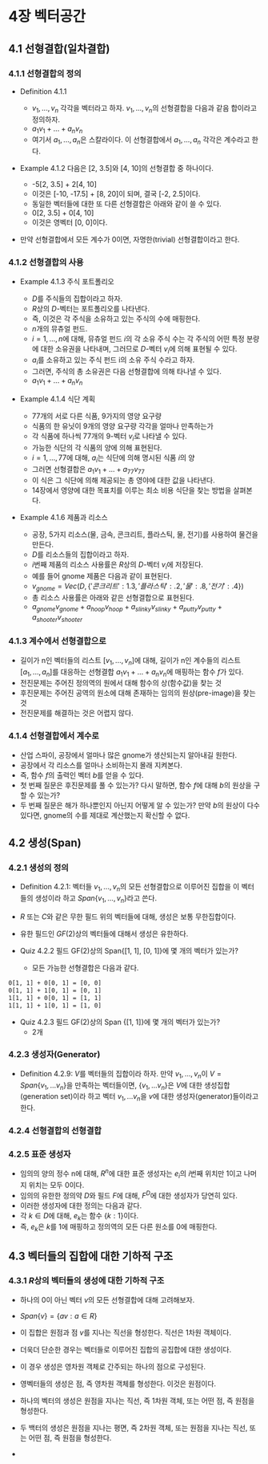 # 4장 벡터공간

## 4.1 선형결합(일차결합)

### 4.1.1 선형결합의 정의

- Definition 4.1.1
  - $v_1, ..., v_n$ 각각을 벡터라고 하자. $v_1, ..., v_n$의 선형결합을 다음과 같음 합이라고 정의하자.
  - $a_1v_1 + ... + a_nv_n$
  - 여기서 $a_1, ..., a_n$은 스칼라이다. 이 선형결합에서 $a_1, ..., a_n$ 각각은 계수라고 한다.

- Example 4.1.2 다음은 [2, 3.5]와 [4, 10]의 선형결합 중 하나이다.
  - -5[2, 3.5] + 2[4, 10]
  - 이것은 [-10, -17.5] + [8, 20]이 되며, 결국 [-2, 2.5]이다.
  - 동일한 벡터들에 대한 또 다른 선형결합은 아래와 같이 쓸 수 있다.
  - 0[2, 3.5] + 0[4, 10]
  - 이것은 영벡터 [0, 0]이다.

- 만약 선형결합에서 모든 계수가 0이면, 자명한(trivial) 선형결합이라고 한다.

### 4.1.2 선형결합의 사용

- Example 4.1.3 주식 포트폴리오
  - $D$를 주식들의 집합이라고 하자.
  - $R$상의 $D$-벡터는 포트폴리오를 나타낸다.
  - 즉, 이것은 각 주식을 소유하고 있는 주식의 수에 매핑한다.
  - $n$개의 뮤츄얼 펀드.
  - $i = 1, ..., n$에 대해, 뮤츄얼 펀드 $i$의 각 소유 주식 수는 각 주식의 어떤 특정 분량에 대한 소유권을 나타내며, 그러므로 $D$-벡터 $v_i$에 의해 표현될 수 있다.
  - $a_i$를 소유하고 있는 주식 펀드 i의 소유 주식 수라고 하자.
  - 그러면, 주식의 총 소유권은 다음 선형결합에 의해 타나낼 수 있다.
  - $a_1v_1 + ... + a_nv_n$

- Example 4.1.4 식단 계획
  - 77개의 서로 다른 식품, 9가지의 영양 요구량
  - 식품의 한 유닛이 9개의 영양 요구량 각각을 얼마나 만족하는가
  - 각 식품에 하나씩 77개의 9-벡터 $v_i$로 나타낼 수 있다.
  - 가능한 식단의 각 식품의 양에 의해 표현된다.
  - $i = 1, ..., 77$에 대해, $a_i$는 식단에 의해 명시된 식품 $i$의 양
  - 그러면 선형결합은 $a_1v_1 + ... + a_77v_77$
  - 이 식은 그 식단에 의해 제공되는 총 영야에 대한 값을 나타낸다.
  - 14장에서 영양에 대한 목표치를 이루는 최소 비용 식단을 찾는 방법을 살펴본다.

- Example 4.1.6 제품과 리소스
  - 공장, 5가지 리소스(물, 금속, 콘크리트, 플라스틱, 물, 전기)를 사용하여 물건을 만든다.
  - $D$를 리소스들의 집합이라고 하자.
  - $i$번째 제품의 리소스 사용률은 $R$상의 $D$-벡터 $v_i$에 저장된다.
  - 예를 들어 gnome 제품은 다음과 같이 표현된다.
  - $v_{gnome} = Vec(D, \{'콘크리트': 1.3, '플라스틱': .2, '물': .8, '전기': .4\})$
  - 총 리소스 사용률은 아래와 같은 선형결합으로 표현된다.
  - $a_{gnome}v_{gnome} + a_{hoop}v_{hoop} + a_{slinky}v_{slinky} + a_{putty}v_{putty} + a_{shooter}v_{shooter}$

### 4.1.3 계수에서 선형결합으로

- 길이가 n인 벡터들의 리스트 $[v_1, ..., v_n]$에 대해, 길이가 n인 계수들의 리스트 $[a_1, ..., a_n]$를 대응하는 선형결합 $a_1v_1 + ... + a_nv_n$에 매핑하는 함수 $f$가 있다.
- 전진문제는 주어진 정의역의 원에서 대해 함수의 상(함수값)을 찾는 것
- 후진문제는 주어진 공역의 원소에 대해 존재하는 임의의 원상(pre-image)을 찾는 것
- 전진문제를 해결하는 것은 어렵지 않다.

### 4.1.4 선형결합에서 계수로

- 산업 스파이, 공장에서 얼마나 많은 gnome가 생산되는지 알아내길 원한다.
- 공장에서 각 리소스를 얼마나 소비하는지 몰래 지켜본다.
- 즉, 함수 $f$의 출력인 벡터 $b$를 얻을 수 있다.
- 첫 번째 질문은 후진문제를 풀 수 있는가? 다시 말하면, 함수 $f$에 대해 $b$의 원상을 구할 수 있는가?
- 두 번째 질문은 해가 하나뿐인지 아닌지 어떻게 알 수 있는가? 만약 $b$의 원상이 다수 있다면, gnome의 수를 제대로 계산했는지 확신할 수 없다.

## 4.2 생성(Span)

### 4.2.1 생성의 정의

- Definition 4.2.1: 벡터들 $v_1, ..., v_n$의 모든 선형결합으로 이루어진 집합을 이 벡터들의 생성이라 하고 $Span\{v_1, ..., v_n\}$라고 쓴다.
- $R$ 또는 $C$와 같은 무한 필드 위의 벡터들에 대해, 생성은 보통 무한집합이다.
- 유한 필드인 $GF(2)$상의 벡터들에 대해서 생성은 유한하다.

- Quiz 4.2.2 필드 GF(2)상의 Span{[1, 1], [0, 1]}에 몇 개의 벡터가 있는가?
  - 모든 가능한 선형결합은 다음과 같다.

```txt
0[1, 1] + 0[0, 1] = [0, 0]
0[1, 1] + 1[0, 1] = [0, 1]
1[1, 1] + 0[0, 1] = [1, 1]
1[1, 1] + 1[0, 1] = [1, 0]
```

- Quiz 4.2.3 필드 GF(2)상의 Span {[1, 1]}에 몇 개의 벡터가 있는가?
  - 2개

### 4.2.3 생성자(Generator)

- Definition 4.2.9: $V$를 벡터들의 집합이라 하자. 만약 $v_1, ..., v_n$이 $V = Span\{v_1, ... v_n\}$을 만족하는 벡터들이면, $\{v_1, ... v_n\}$은 $V$에 대한 생성집합(generation set)이라 하고 벡터 $v_1, ... v_n$을 $v$에 대한 생성자(generator)들이라고 한다.

### 4.2.4 선형결합의 선형결합

### 4.2.5 표준 생성자

- 임의의 양의 정수 n에 대해, $R^n$에 대한 표준 생성자는 $e_i$의 $i$번째 위치만 1이고 나머지 위치는 모두 0이다.
- 임의의 유한한 정의약 $D$와 필드 $F$에 대해, $F^D$에 대한 생성자가 당연히 있다.
- 이러한 생성자에 대한 정의는 다음과 같다.
- 각 $k \in D$에 대해, $e_k$는 함수 $\{k: 1\}$이다.
- 즉, $e_k$은 $k$를 1에 매핑하고 정의역의 모든 다른 원소를 0에 매핑한다.

## 4.3 벡터들의 집합에 대한 기하적 구조

### 4.3.1 $R$상의 벡터들의 생성에 대한 기하적 구조

- 하나의 0이 아닌 벡터 $v$의 모든 선형결합에 대해 고려해보자.
- $Span \{v\} = \{ av: a \in R \}$
- 이 집합은 원점과 점 $v$를 지나는 직선을 형성한다. 직선은 1차원 객체이다.
- 더욱더 단순한 경우는 벡터들로 이루어진 집합의 공집합에 대한 생성이다.
- 이 경우 생성은 영차원 객체로 간주되는 하나의 점으로 구성된다.

- 영벡터들의 생성은 점, 즉 영차원 객체를 형성한다. 이것은 원점이다.
- 하나의 벡터의 생성은 원점을 지나는 직선, 즉 1차원 객체, 또는 어떤 점, 즉 원점을 형성한다.
- 두 백터의 생성은 원점을 지나는 평면, 즉 2차원 객체, 또는 원점을 지나는 직선, 또는 어떤 점, 즉 원점을 형성한다.
- 